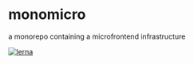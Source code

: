 # monomicro
a monorepo containing a microfrontend infrastructure

[![lerna](https://img.shields.io/badge/maintained%20with-lerna-cc00ff.svg)](https://lerna.js.org/)
